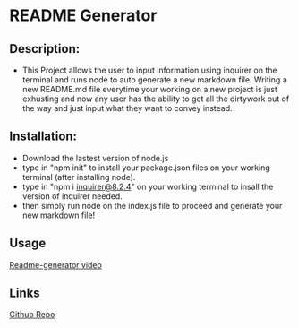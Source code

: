 # README Generator

  ## Description: 
  - This Project allows the user to input information using inquirer on the terminal and runs node to auto generate a new markdown file. Writing a new README.md file
  everytime your working on a new project is just exhusting and now any user has the ability to get all the dirtywork out of the way and just input what they want to 
  convey instead. 


  ## Installation:
  - Download the lastest version of node.js
  - type in "npm init" to install your package.json files on your working terminal (after installing node).
  - type in "npm i inquirer@8.2.4" on your working terminal to insall the version of inquirer needed. 
  - then simply run node on the index.js file to proceed and generate your new markdown file!

  ## Usage
  [Readme-generator video](https://user-images.githubusercontent.com/112823750/205470505-568f096a-5377-426c-894b-c829f7ed995e.webm)

  ## Links
  [Github Repo](https://github.com/jon-dev092/README-generator)
